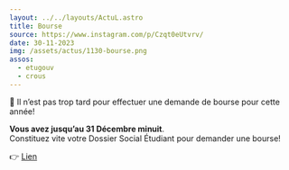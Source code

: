 ```yaml
---
layout: ../../layouts/ActuL.astro
title: Bourse
source: https://www.instagram.com/p/Czqt0eUtvrv/
date: 30-11-2023
img: /assets/actus/1130-bourse.png
assos:
  - etugouv
  - crous
---
```


📢 Il n’est pas trop tard pour effectuer une demande de bourse pour cette année!  

__Vous avez jusqu’au 31 Décembre minuit__.  
Constituez vite votre Dossier Social Étudiant pour demander une bourse!

👉 [Lien](https://www.etudiant.gouv.fr/fr/guide-de-letudiant)
